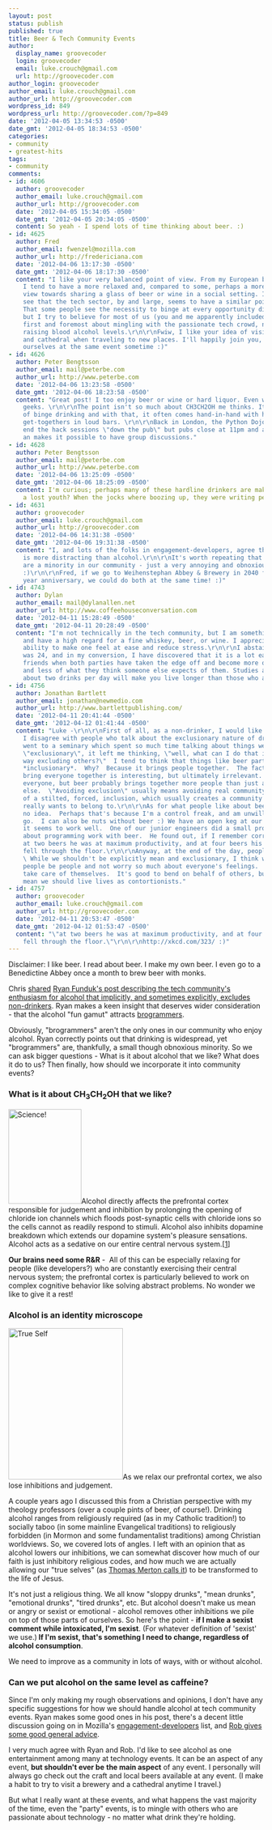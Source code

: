 ```yaml
---
layout: post
status: publish
published: true
title: Beer & Tech Community Events
author:
  display_name: groovecoder
  login: groovecoder
  email: luke.crouch@gmail.com
  url: http://groovecoder.com
author_login: groovecoder
author_email: luke.crouch@gmail.com
author_url: http://groovecoder.com
wordpress_id: 849
wordpress_url: http://groovecoder.com/?p=849
date: '2012-04-05 13:34:53 -0500'
date_gmt: '2012-04-05 18:34:53 -0500'
categories:
- community
- greatest-hits
tags:
- community
comments:
- id: 4606
  author: groovecoder
  author_email: luke.crouch@gmail.com
  author_url: http://groovecoder.com
  date: '2012-04-05 15:34:05 -0500'
  date_gmt: '2012-04-05 20:34:05 -0500'
  content: So yeah - I spend lots of time thinking about beer. :)
- id: 4625
  author: Fred
  author_email: fwenzel@mozilla.com
  author_url: http://fredericiana.com
  date: '2012-04-06 13:17:30 -0500'
  date_gmt: '2012-04-06 18:17:30 -0500'
  content: "I like your very balanced point of view. From my European background,
    I tend to have a more relaxed and, compared to some, perhaps a more appreciative
    view towards sharing a glass of beer or wine in a social setting. I am happy to
    see that the tech sector, by and large, seems to have a similar point of view.
    That some people see the necessity to binge at every opportunity disappoints me,
    but I try to believe for most of us (you and me apparently included), it is indeed
    first and foremost about mingling with the passionate tech crowd, not about blindly
    raising blood alcohol levels.\r\n\r\nFwiw, I like your idea of visiting a brewery
    and cathedral when traveling to new places. I'll happily join you, should we find
    ourselves at the same event sometime :)"
- id: 4626
  author: Peter Bengtsson
  author_email: mail@peterbe.com
  author_url: http://www.peterbe.com
  date: '2012-04-06 13:23:58 -0500'
  date_gmt: '2012-04-06 18:23:58 -0500'
  content: "Great post! I too enjoy beer or wine or hard liquor. Even with fellow
    geeks. \r\n\r\nThe point isn't so much about CH3CH2OH me thinks. It's the culture
    of binge drinking and with that, it often comes hand-in-hand with having the geek
    get-togethers in loud bars. \r\n\r\nBack in London, the Python Dojo we would ALWAYS
    end the hack sessions \"down the pub\" but pubs close at 11pm and are rarely loud
    an makes it possible to have group discussions."
- id: 4628
  author: Peter Bengtsson
  author_email: mail@peterbe.com
  author_url: http://www.peterbe.com
  date: '2012-04-06 13:25:09 -0500'
  date_gmt: '2012-04-06 18:25:09 -0500'
  content: I'm curious; perhaps many of these hardline drinkers are making up for
    a lost youth? When the jocks where boozing up, they were writing perl code.
- id: 4631
  author: groovecoder
  author_email: luke.crouch@gmail.com
  author_url: http://groovecoder.com
  date: '2012-04-06 14:31:38 -0500'
  date_gmt: '2012-04-06 19:31:38 -0500'
  content: "I, and lots of the folks in engagement-developers, agree that loud music
    is more distracting than alcohol.\r\n\r\nIt's worth repeating that the binge drinkers
    are a minority in our community - just a very annoying and obnoxious minority.
    :)\r\n\r\nFred, if we go to Weihenstephan Abbey & Brewery in 2040 for their 1000
    year anniversary, we could do both at the same time! :)"
- id: 4743
  author: Dylan
  author_email: mail@dylanallen.net
  author_url: http://www.coffeehouseconversation.com
  date: '2012-04-11 15:28:49 -0500'
  date_gmt: '2012-04-11 20:28:49 -0500'
  content: "I'm not technically in the tech community, but I am something of a geek,
    and have a high regard for a fine whiskey, beer, or wine. I appreciate alcohol's
    ability to make one feel at ease and reduce stress.\r\n\r\nI abstained until I
    was 24, and in my conversion, I have discovered that it is a lot easier to make
    friends when both parties have taken the edge off and become more of themselves
    and less of what they think someone else expects of them. Studies also show that
    about two drinks per day will make you live longer than those who abstain."
- id: 4756
  author: Jonathan Bartlett
  author_email: jonathan@newmedio.com
  author_url: http://www.bartlettpublishing.com/
  date: '2012-04-11 20:41:44 -0500'
  date_gmt: '2012-04-12 01:41:44 -0500'
  content: "Luke -\r\n\r\nFirst of all, as a non-drinker, I would like to say that
    I disagree with people who talk about the exclusionary nature of drinking.  I
    went to a seminary which spent so much time talking about things we do that were
    \"exclusionary\", it left me thinking, \"well, what can I do that isn't in some
    way excluding others?\"  I tend to think that things like beer parties are actually
    *inclusionary*.  Why?  Because it brings people together.  The fact that it doesn't
    bring everyone together is interesting, but ultimately irrelevant.  Nothing includes
    everyone, but beer probably brings together more people than just about anything
    else.  \"Avoiding exclusion\" usually means avoiding real community for the sake
    of a stilted, forced, inclusion, which usually creates a community that no one
    really wants to belong to.\r\n\r\nAs for what people like about beer - I have
    no idea.  Perhaps that's because I'm a control freak, and am unwilling to let
    go.  I can also be nuts without beer :) We have an open keg at our office, and
    it seems to work well.  One of our junior engineers did a small productivity study
    about programming work with beer.  He found out, if I remember correctly, that
    at two beers he was at maximum productivity, and at four beers his productivity
    fell through the floor.\r\n\r\nAnyway, at the end of the day, people are people.
    \ While we shouldn't be explicitly mean and exclusionary, I think we need to let
    people be people and not worry so much about everyone's feelings.  People can
    take care of themselves.  It's good to bend on behalf of others, but that doesn't
    mean we should live lives as contortionists."
- id: 4757
  author: groovecoder
  author_email: luke.crouch@gmail.com
  author_url: http://groovecoder.com
  date: '2012-04-11 20:53:47 -0500'
  date_gmt: '2012-04-12 01:53:47 -0500'
  content: "\"at two beers he was at maximum productivity, and at four beers his productivity
    fell through the floor.\"\r\n\r\nhttp://xkcd.com/323/ :)"
---
```

<p>Disclaimer: I like beer. I read about beer. I make my own beer. I even go to a Benedictine Abbey once a month to brew beer with monks.</p>
<p>Chris <a href="https://groups.google.com/forum/?fromgroups#!topic/mozilla.engagement.developers/LIfVb2uoILE">shared</a> <a href="http://ryanfunduk.com/culture-of-exclusion/">Ryan Funduk's post describing the tech community's enthusiasm for alcohol that implicitly, and sometimes explicitly, excludes non-drinkers</a>. Ryan makes a keen insight that deserves wider consideration - that the alcohol "fun gamut" attracts <a href="http://www.businessweek.com/articles/2012-03-01/the-rise-of-the-brogrammer">brogrammers</a>.</p>
<p>Obviously, "brogrammers" aren't the only ones in our community who enjoy alcohol. Ryan correctly points out that drinking is widespread, yet "brogrammers" are, thankfully, a small though obnoxious minority. So we can ask bigger questions - What is it about alcohol that we like? What does it do to us? Then finally, how should we incorporate it into community events?</p>
<h3 style="text-align: left;">What is it about CH<sub>3</sub>CH<sub>2</sub>OH that we like?</h3>
<p style="text-align: left;"><a href="http://www.thinkgeek.com/tshirts-apparel/xkcd/dacb/"><img class="alignleft" title="Science!" src="http://www.thinkgeek.com/images/products/zoom/dacb_stand_back.jpg" alt="Science!" width="144" height="187" /></a>Alcohol directly affects the prefrontal cortex responsible for judgement and inhibition by prolonging the opening of chloride ion channels which floods post-synaptic cells with chloride ions so the cells cannot as readily respond to stimuli. Alcohol also inhibits dopamine breakdown which extends our dopamine system's pleasure sensations. Alcohol acts as a sedative on our entire central nervous system.[<a href="http://serendip.brynmawr.edu/bb/neuro/neuro04/web2/epowell.html">1</a>]</p>
<p><strong>Our brains need some R&amp;R</strong> -  All of this can be especially relaxing for people (like developers?) who are constantly exercising their central nervous system; the prefrontal cortex is particularly believed to work on complex cognitive behavior like solving abstract problems. No wonder we like to give it a rest!</p>
<h3>Alcohol is an identity microscope</h3>
<p><img class="alignright" title="True Self" src="http://1.bp.blogspot.com/_seVd99frSks/TT4t7n2r-fI/AAAAAAAABLg/gvqiWar7nA0/s1600/scientists-under-the-microscope.png" alt="True Self" width="226" height="299" />As we relax our prefrontal cortex, we also lose inhibitions and judgement.</p>
<p>A couple years ago I discussed this from a Christian perspective with my theology professors (over a couple pints of beer, of course!). Drinking alcohol ranges from religiously required (as in my Catholic tradition!) to socially taboo (in some mainline Evangelical traditions) to religiously forbidden (in Mormon and some fundamentalist traditions) among Christian worldviews. So, we covered lots of angles. I left with an opinion that as alcohol lowers our inhibitions, we can somewhat discover how much of our faith is just inhibitory religious codes, and how much we are actually allowing our "true selves" (as <a href="http://amzn.com/0811217248">Thomas Merton calls it</a>) to be transformed to the life of Jesus.</p>
<p>It's not just a religious thing. We all know "sloppy drunks", "mean drunks", "emotional drunks", "tired drunks", etc. But alcohol doesn't make us mean or angry or sexist or emotional - alcohol removes other inhibitions we pile on top of those parts of ourselves. So here's the point - <strong>if I make a sexist comment while intoxicated, I'm sexist</strong>. (For whatever definition of 'sexist' we use.)<strong> If I'm sexist, that's something I need to change, regardless of alcohol consumption</strong>.</p>
<p>We need to improve as a community in lots of ways, with or without alcohol.</p>
<h3>Can we put alcohol on the same level as caffeine?</h3>
<p>Since I'm only making my rough observations and opinions, I don't have any specific suggestions for how we should handle alcohol at tech community events. Ryan makes some good ones in his post, there's a decent little discussion going on in Mozilla's <a href="https://groups.google.com/forum/?fromgroups#!topic/mozilla.engagement.developers/LIfVb2uoILE/discussion">engagement-developers</a> list, and <a href="http://robertnyman.com/2012/04/05/i-have-a-drinking-problem/">Rob gives some good general advice</a>.</p>
<p>I very much agree with Ryan and Rob. I'd like to see alcohol as one entertainment among many at technology events. It can be an aspect of any event, <strong>but shouldn't ever be</strong> <strong>the main aspect</strong> of any event. I personally will always go check out the craft and local beers available at any event. (I make a habit to try to visit a brewery and a cathedral anytime I travel.)</p>
<p>But what I really want at these events, and what happens the vast majority of the time, even the "party" events, is to mingle with others who are passionate about technology - no matter what drink they're holding.</p>
